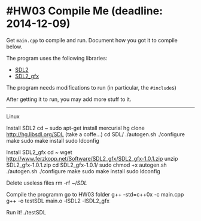 #HW03 Compile Me (deadline: 2014-12-09)
===

Get `main.cpp` to compile and run. Document how you got it to compile below.

The program uses the following libraries:

* [SDL2](http://wiki.libsdl.org/APIByCategory)
* [SDL2_gfx](http://cms.ferzkopp.net/index.php/software/13-sdl-gfx)

The program needs modifications to run (in particular, the `#include`s)

After getting it to run, you may add more stuff to it.

---
Linux

Install SDL2
	cd ~
	sudo apt-get install mercurial
	hg clone http://hg.libsdl.org/SDL (take a coffe...)
	cd SDL/
	./autogen.sh
	./configure
	make
	sudo make install
	sudo ldconfig
	
Install SDL2_gfx
	cd ~
	wget http://www.ferzkopp.net/Software/SDL2_gfx/SDL2_gfx-1.0.1.zip 
	unzip SDL2_gfx-1.0.1.zip
	cd SDL2_gfx-1.0.1/
	sudo chmod +x autogen.sh	
	./autogen.sh
	./configure
	make
	sudo make install
	sudo ldconfig

Delete useless files
	rm -rf ~/*SDL*

Compile the programm
	go to HW03 folder
	g++ -std=c++0x -c main.cpp
	g++ -o testSDL main.o -lSDL2 -lSDL2_gfx

 Run it! 
	./testSDL
	
